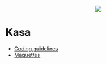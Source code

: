 <p align="center">
  <img src="https://user-images.githubusercontent.com/65536079/167368745-5bbcfa42-d572-4f55-972d-1a54ff7cb730.png" />
</p>

# Kasa

- [Coding guidelines](https://course.oc-static.com/projects/Front-End+V2/P9+React+1/Coding+guidelines+Kasa+FR.pdf)
- [Maquettes](https://www.figma.com/file/bAnXDNqRKCRRP8mY2gcb5p/UI-Design-Kasa-FR?node-id=4%3A1)
